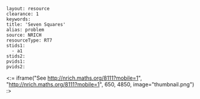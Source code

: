 ````
layout: resource
clearance: 1
keywords:
title: 'Seven Squares'
alias: problem
source: NRICH
resourceType: RT7
stids1: 
  - a1
stids2:
pvids1:
pvids2:

````

<:= iframe("See http://nrich.maths.org/8111?mobile=1", "http://nrich.maths.org/8111?mobile=1", 650, 4850, image="thumbnail.png") :>

